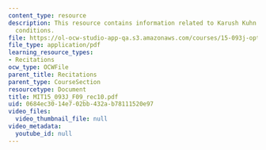 ```yaml
---
content_type: resource
description: This resource contains information related to Karush Kuhn Tucker necessary
  conditions.
file: https://ol-ocw-studio-app-qa.s3.amazonaws.com/courses/15-093j-optimization-methods-fall-2009/0684ec3014e702bb432ab78111520e97_MIT15_093J_F09_rec10.pdf
file_type: application/pdf
learning_resource_types:
- Recitations
ocw_type: OCWFile
parent_title: Recitations
parent_type: CourseSection
resourcetype: Document
title: MIT15_093J_F09_rec10.pdf
uid: 0684ec30-14e7-02bb-432a-b78111520e97
video_files:
  video_thumbnail_file: null
video_metadata:
  youtube_id: null
---
```

